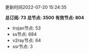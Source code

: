 更新时间2022-07-20 15:24:35

**总订阅: 73**
**总节点: 3500**
**有效节点: 804**
- trojan节点: 53
- ss节点: 684
- v2ray节点: 64
- ssr节点: 3
